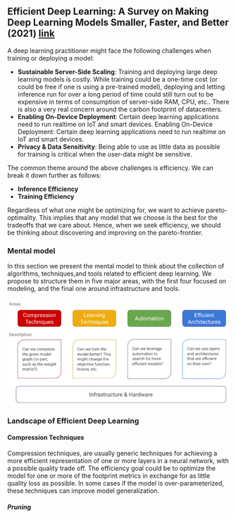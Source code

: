 ## Efficient Deep Learning: A Survey on Making Deep Learning Models Smaller, Faster, and Better (2021) [link](https://arxiv.org/abs/2106.08962)

A deep learning practitioner might face the following challenges when training or deploying a model:

- **Sustainable Server-Side Scaling**: Training and deploying large deep learning models is
costly. While training could be a one-time cost (or could be free if one is using a pre-trained
model), deploying and letting inference run for over a long period of time could still turn
out to be expensive in terms of consumption of server-side RAM, CPU, etc.. There is also
a very real concern around the carbon footprint of datacenters.
- **Enabling On-Device Deployment**: Certain deep learning applications need to run realtime
on IoT and smart devices. Enabling On-Device Deployment: Certain deep learning applications need to run realtime on IoT and smart devices.
- **Privacy & Data Sensitivity**: Being able to use as little data as possible for training is critical when the user-data might be sensitive.

The common theme around the above challenges is efficiency. We can break it down further as
follows: 
- **Inference Efficiency**
- **Training Efficiency**

Regardless of what one might be optimizing for, we want to achieve pareto-optimality. This
implies that any model that we choose is the best for the tradeoffs that we care about. Hence, when we seek efficiency, we should be thinking about discovering and improving on the pareto-frontier.

### Mental model
In this section we present the mental model to think about the collection of algorithms, techniques,and tools related to efficient deep learning. We propose to structure them in five major areas, with the first four focused on modeling, and the final one around infrastructure and tools.

![Mental Model](Mental_Model.png)

### Landscape of Efficient Deep Learning
#### Compression Techniques
Compression techniques, are usually generic techniques for achieving a more efficient representation of one or more layers in a neural network, with a possible quality trade off. The efficiency goal could be to optimize the model for one or more of the footprint metrics in exchange for as little quality loss as possible. In some cases if the model is over-parameterized, these techniques can improve model generalization.

##### Pruning


